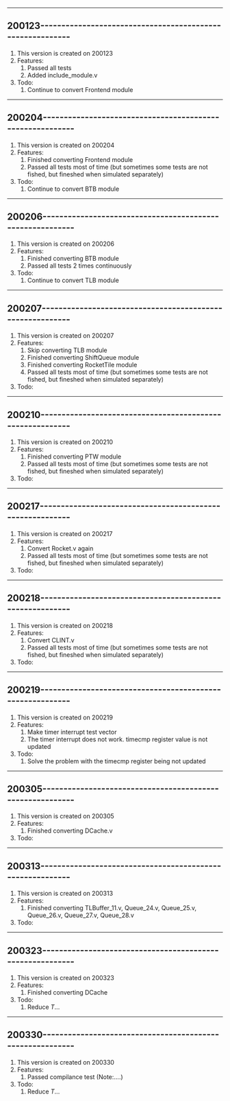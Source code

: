 ----------------------------------------------------------------
200123----------------------------------------------------------
----------------------------------------------------------------
1.	This version is created on 200123
2.	Features:
	1.	Passed all tests
	2.	Added include_module.v
3.	Todo:
	1.	Continue to convert Frontend module
----------------------------------------------------------------
200204----------------------------------------------------------
----------------------------------------------------------------
1.	This version is created on 200204
2.	Features:
	1.	Finished converting Frontend module
	2.	Passed all tests most of time (but sometimes some tests are not fished, but fineshed when simulated separately)
3.	Todo:
	1.	Continue to convert BTB module
----------------------------------------------------------------
200206----------------------------------------------------------
----------------------------------------------------------------
1.	This version is created on 200206
2.	Features:
	1.	Finished converting BTB module
	2.	Passed all tests 2 times continuously
3.	Todo:
	1.	Continue to convert TLB module
----------------------------------------------------------------
200207----------------------------------------------------------
----------------------------------------------------------------
1.	This version is created on 200207
2.	Features:
	1.	Skip converting TLB module
	2.	Finished converting ShiftQueue module
	3.	Finished converting RocketTile module
	4.	Passed all tests most of time (but sometimes some tests are not fished, but fineshed when simulated separately)
3.	Todo:
----------------------------------------------------------------
200210----------------------------------------------------------
----------------------------------------------------------------
1.	This version is created on 200210
2.	Features:
	1.	Finished converting PTW module
	2.	Passed all tests most of time (but sometimes some tests are not fished, but fineshed when simulated separately)
3.	Todo:
----------------------------------------------------------------
200217----------------------------------------------------------
----------------------------------------------------------------
1.	This version is created on 200217
2.	Features:
	1.	Convert Rocket.v again
	2.	Passed all tests most of time (but sometimes some tests are not fished, but fineshed when simulated separately)
3.	Todo:
----------------------------------------------------------------
200218----------------------------------------------------------
----------------------------------------------------------------
1.	This version is created on 200218
2.	Features:
	1.	Convert CLINT.v
	2.	Passed all tests most of time (but sometimes some tests are not fished, but fineshed when simulated separately)
3.	Todo:
----------------------------------------------------------------
200219----------------------------------------------------------
----------------------------------------------------------------
1.	This version is created on 200219
2.	Features:
	1.	Make timer interrupt test vector
	2.	The timer interrupt does not work. timecmp register value is not updated
3.	Todo:
	1.	Solve the problem with the timecmp register being not updated
----------------------------------------------------------------
200305----------------------------------------------------------
----------------------------------------------------------------
1.	This version is created on 200305
2.	Features:
	1.	Finished converting DCache.v
3.	Todo:
----------------------------------------------------------------
200313----------------------------------------------------------
----------------------------------------------------------------
1.	This version is created on 200313
2.	Features:
	1.	Finished converting TLBuffer_11.v, Queue_24.v, Queue_25.v, Queue_26.v, Queue_27.v, Queue_28.v
3.	Todo:
----------------------------------------------------------------
200323----------------------------------------------------------
----------------------------------------------------------------
1.	This version is created on 200323
2.	Features:
	1.	Finished converting DCache
3.	Todo:
	1.	Reduce _T_...
----------------------------------------------------------------
200330----------------------------------------------------------
----------------------------------------------------------------
1.	This version is created on 200330
2.	Features:
	1.	Passed compilance test (Note:....)
3.	Todo:
	1.	Reduce _T_...
